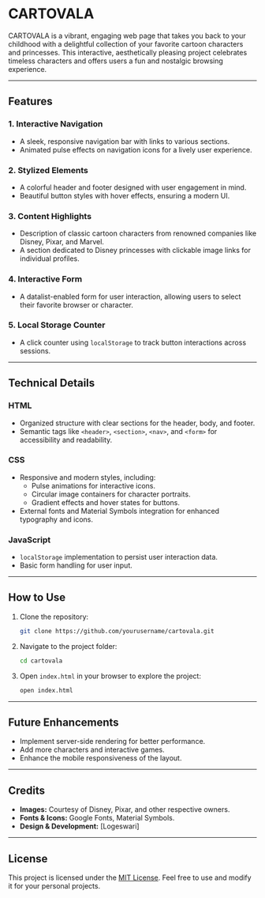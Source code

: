 # CARTOVALA

CARTOVALA is a vibrant, engaging web page that takes you back to your childhood with a delightful collection of your favorite cartoon characters and princesses. This interactive, aesthetically pleasing project celebrates timeless characters and offers users a fun and nostalgic browsing experience.

---

## Features

### 1. **Interactive Navigation**
   - A sleek, responsive navigation bar with links to various sections.
   - Animated pulse effects on navigation icons for a lively user experience.

### 2. **Stylized Elements**
   - A colorful header and footer designed with user engagement in mind.
   - Beautiful button styles with hover effects, ensuring a modern UI.

### 3. **Content Highlights**
   - Description of classic cartoon characters from renowned companies like Disney, Pixar, and Marvel.
   - A section dedicated to Disney princesses with clickable image links for individual profiles.

### 4. **Interactive Form**
   - A datalist-enabled form for user interaction, allowing users to select their favorite browser or character.

### 5. **Local Storage Counter**
   - A click counter using `localStorage` to track button interactions across sessions.

---

## Technical Details

### HTML
- Organized structure with clear sections for the header, body, and footer.
- Semantic tags like `<header>`, `<section>`, `<nav>`, and `<form>` for accessibility and readability.

### CSS
- Responsive and modern styles, including:
  - Pulse animations for interactive icons.
  - Circular image containers for character portraits.
  - Gradient effects and hover states for buttons.
- External fonts and Material Symbols integration for enhanced typography and icons.

### JavaScript
- `localStorage` implementation to persist user interaction data.
- Basic form handling for user input.

---

## How to Use

1. Clone the repository:
   ```bash
   git clone https://github.com/yourusername/cartovala.git
   ```

2. Navigate to the project folder:
   ```bash
   cd cartovala
   ```

3. Open `index.html` in your browser to explore the project:
   ```bash
   open index.html
   ```

---


## Future Enhancements
- Implement server-side rendering for better performance.
- Add more characters and interactive games.
- Enhance the mobile responsiveness of the layout.

---

## Credits

- **Images:** Courtesy of Disney, Pixar, and other respective owners.
- **Fonts & Icons:** Google Fonts, Material Symbols.
- **Design & Development:** [Logeswari]

---

## License
This project is licensed under the [MIT License](LICENSE). Feel free to use and modify it for your personal projects.
